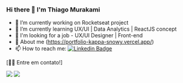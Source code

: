 ### Hi there 👋 I'm Thiago Murakami

- 🔭 I’m currently working on Rocketseat project
- 🌱 I’m currently learning UX/UI | Data Analytics | ReactJS concept 
- 🤔 I'm looking for a job - UX/UI Designer | Front-end
- 👋 About me (https://portfolio-kappa-snowy.vercel.app/)
- 📫 How to reach me: [![Linkedin Badge](https://img.shields.io/badge/-Thiago-blue?style=flat-square&logo=Linkedin&logoColor=white&link=https://www.linkedin.com/in/thiago-murakami-39208a23/)](https://www.linkedin.com/in/thiago-murakami-39208a23/)

  
 [👋🏽 Entre em contato!]
<div>
  <a href = "mailto: sushi.murakami@gmail.com"><img src="https://img.shields.io/badge/-Gmail-%23EA4335?style=for-the-badge&logo=gmail&logoColor=white" target="_blank"></a>
  <a href="https://www.instagram.com/th1ago_mura/" target="_blank"><img src="https://img.shields.io/badge/-Instagram-%23E4405F?style=for-the-badge&logo=instagram&logoColor=white" target="_blank"></a>
</div>
